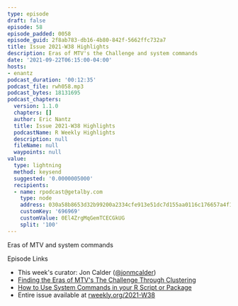 ```yaml
---
type: episode
draft: false
episode: 58
episode_padded: 0058
episode_guid: 2f8ab783-db16-4b80-842f-5662ffc732a7
title: Issue 2021-W38 Highlights
description: Eras of MTV's the Challenge and system commands
date: '2021-09-22T06:15:00-04:00'
hosts:
- enantz
podcast_duration: '00:12:35'
podcast_file: rwh058.mp3
podcast_bytes: 18131695
podcast_chapters:
  version: 1.1.0
  chapters: []
  author: Eric Nantz
  title: Issue 2021-W38 Highlights
  podcastName: R Weekly Highlights
  description: null
  fileName: null
  waypoints: null
value:
  type: lightning
  method: keysend
  suggested: '0.0000005000'
  recipients:
  - name: rpodcast@getalby.com
    type: node
    address: 030a58b8653d32b99200a2334cfe913e51dc7d155aa0116c176657a4f1722677a3
    customKey: '696969'
    customValue: 0El4ZrgMqGemTCECGkUG
    split: '100'
---
```

Eras of MTV and system commands

Episode Links

-   This week's curator: Jon Calder
    (<a href="https://twitter.com/jonmcalder" rel="nofollow">@jonmcalder</a>)
-   <a
    href="https://jlaw.netlify.app/2021/09/15/finding-the-eras-of-mtv-s-the-challenge-through-clustering/"
    rel="nofollow">Finding the Eras of MTV's The Challenge Through
    Clustering</a>
-   <a href="https://ropensci.org/blog/2021/09/13/system-calls-r-package/"
    rel="nofollow">How to Use System Commands in your R Script or
    Package</a>
-   Entire issue available at
    <a href="https://rweekly.org/2021-W38.html"
    rel="nofollow">rweekly.org/2021-W38</a>
